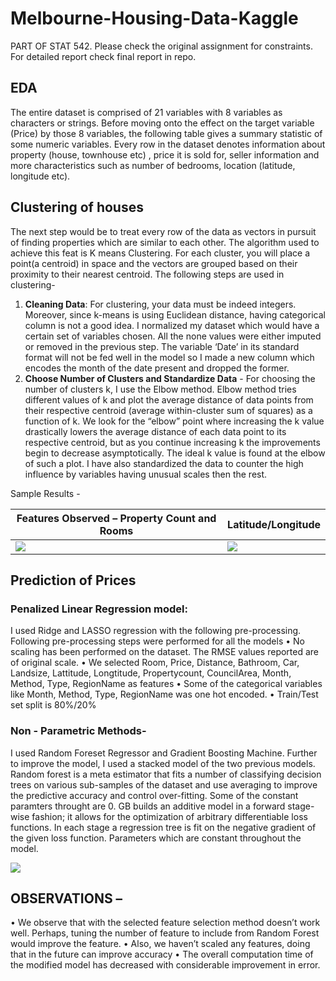 # Melbourne-Housing-Data-Kaggle
PART OF STAT 542. Please check the original assignment for constraints.
For detailed report check final report in repo.
## EDA 
The entire dataset is comprised of 21 variables with 8 variables as characters or strings. Before moving onto the effect on the target variable (Price) by those 8 variables, the following table gives a summary statistic of some numeric variables. Every row in the dataset denotes information about property (house, townhouse etc) , price it is sold for, seller information and more characteristics such as number of bedrooms, location (latitude, longitude etc).
## Clustering of houses
The next step would be to treat every row of the data as vectors in pursuit of finding properties which are similar to each other. The algorithm used to achieve this feat is K means Clustering. For each cluster, you will place a point(a centroid) in space and the vectors are grouped based on their proximity to their nearest centroid. The following steps are used in clustering- 
1. **Cleaning Data**: For clustering, your data must be indeed integers. Moreover, since k-means is using Euclidean distance, having categorical column is not a good idea. I normalized my dataset which would have a certain set of variables chosen. All the none values were either imputed or removed in the previous step. The variable ‘Date’ in its standard format will not be fed well in the model so I made a new column which encodes the month of the date present and dropped the former. 
2. **Choose Number of Clusters and Standardize Data** - For choosing the number of clusters k, I use the Elbow method. Elbow method tries different values of k and plot the average distance of data points from their respective centroid (average within-cluster sum of squares) as a function of k. We look for the “elbow” point where increasing the k value drastically lowers the average distance of each data point to its respective centroid, but as you continue increasing k the improvements begin to decrease asymptotically. The ideal k value is found at the elbow of such a plot. I have also standardized the data to counter the high influence by variables having unusual scales then the rest.


Sample Results - 

|Features Observed – Property Count and Rooms             |  Latitude/Longitude|
|--------------------------|-----------------------------| 
|![](https://github.com/dipalira/Melbourne-Housing-Data-Kaggle/blob/master/Images/cluster_!.png )  |  ![](https://github.com/dipalira/Melbourne-Housing-Data-Kaggle/blob/master/Images/cluster_5.png)|

## Prediction of Prices
### Penalized Linear Regression model:
I used Ridge and LASSO regression with the following pre-processing.
Following pre-processing steps were performed for all the models
• No scaling has been performed on the dataset. The RMSE values reported are of original scale.
• We selected Room, Price, Distance, Bathroom, Car, Landsize, Lattitude, Longtitude,
Propertycount, CouncilArea, Month, Method, Type, RegionName as features
• Some of the categorical variables like Month, Method, Type, RegionName was one hot encoded.
• Train/Test set split is 80%/20%
### Non - Parametric Methods- 
I used Random Foreset Regressor and Gradient Boosting Machine. Further to improve the model, I used a stacked model of the two previous models. 
Random forest is a meta estimator that fits a number of classifying decision trees on various sub-samples of the dataset and use averaging to improve the predictive accuracy and control over-fitting. Some of the constant paramters throught are 0.
GB builds an additive model in a forward stage-wise fashion; it allows for the optimization of arbitrary differentiable loss functions. In each stage a regression tree is fit on the negative gradient of the given loss function. Parameters which are constant throughout the model.

![](https://github.com/dipalira/Melbourne-Housing-Data-Kaggle/blob/master/Images/comparasion.png)
## OBSERVATIONS –
• We observe that with the selected feature selection method doesn’t work well. Perhaps, tuning
the number of feature to include from Random Forest would improve the feature.
• Also, we haven’t scaled any features, doing that in the future can improve accuracy
• The overall computation time of the modified model has decreased with considerable
improvement in error.
